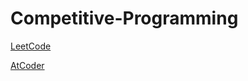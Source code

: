 # Competitive-Programming


[LeetCode](https://docs.google.com/spreadsheets/d/1YqN3UxAiSvy2IETcYBA-q7TnZxj23exv-YztUwSc4Y4/edit#gid=0
)

[AtCoder]()
